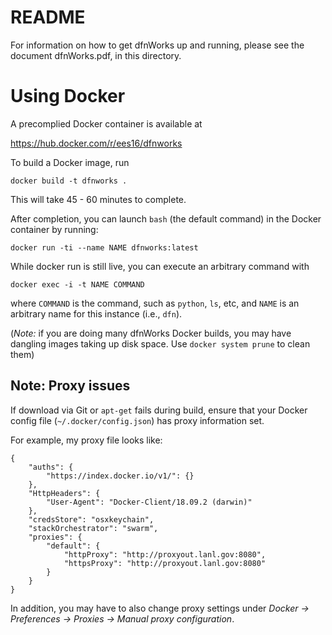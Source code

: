 # README

For information on how to get dfnWorks up and running, please see the document dfnWorks.pdf, in this directory.

# Using Docker

A precomplied Docker container is available at

https://hub.docker.com/r/ees16/dfnworks


To build a Docker image, run

    docker build -t dfnworks .

This will take 45 - 60 minutes to complete.

After completion, you can launch `bash` (the default command) in the Docker
container by running:

    docker run -ti --name NAME dfnworks:latest

While docker run is still live, you can execute an arbitrary command with 

    docker exec -i -t NAME COMMAND

where `COMMAND` is the command, such as `python`, `ls`, etc, and `NAME` is
an arbitrary name for this instance (i.e., `dfn`).

(*Note:* if you are doing many dfnWorks Docker builds, you may have dangling
images taking up disk space. Use `docker system prune` to clean them)

## Note: Proxy issues

If download via Git or `apt-get` fails during build, ensure that your Docker 
config file (`~/.docker/config.json`) has proxy information set.

For example, my proxy file looks like:

```
{
    "auths": {
        "https://index.docker.io/v1/": {}
    },
    "HttpHeaders": {
        "User-Agent": "Docker-Client/18.09.2 (darwin)"
    },
    "credsStore": "osxkeychain",
    "stackOrchestrator": "swarm",
    "proxies": {
        "default": {
            "httpProxy": "http://proxyout.lanl.gov:8080",
            "httpsProxy": "http://proxyout.lanl.gov:8080"
        }
    }
}
```

In addition, you may have to also change proxy settings under 
*Docker -> Preferences -> Proxies -> Manual proxy configuration*.
